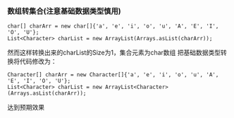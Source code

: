 ### 数组转集合(注意基础数据类型慎用)
```
char[] charArr = new char[]{'a', 'e', 'i', 'o', 'u', 'A', 'E', 'I', 'O', 'U'};
List<Character> charList = new ArrayList(Arrays.asList(charArr));
```
然而这样转换出来的charList的Size为1，集合元素为char数组
把基础数据类型转换将代码修改为：
```
Character[] charArr = new Character[]{'a', 'e', 'i', 'o', 'u', 'A', 'E', 'I', 'O', 'U'};
List<Character> charList = new ArrayList<Character>(Arrays.asList(charArr));
```
达到预期效果